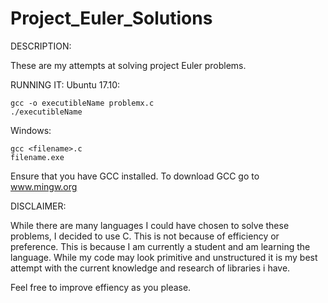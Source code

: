 # Project_Euler_Solutions

DESCRIPTION:

These are my attempts at solving project Euler problems.

RUNNING IT:
  Ubuntu 17.10:

    gcc -o executibleName problemx.c
    ./executibleName

  Windows:
  
    gcc <filename>.c
    filename.exe
  
  Ensure that you have GCC installed. To download GCC go to www.mingw.org
  
DISCLAIMER:

  While there are many languages I could have chosen to solve these problems, I decided to use C.
  This is not because of efficiency or preference. This is because I am currently a student and am learning the language.
  While my code may look primitive and unstructured it is my best attempt with the current knowledge and research of libraries   i have.

Feel free to improve effiency as you please.
